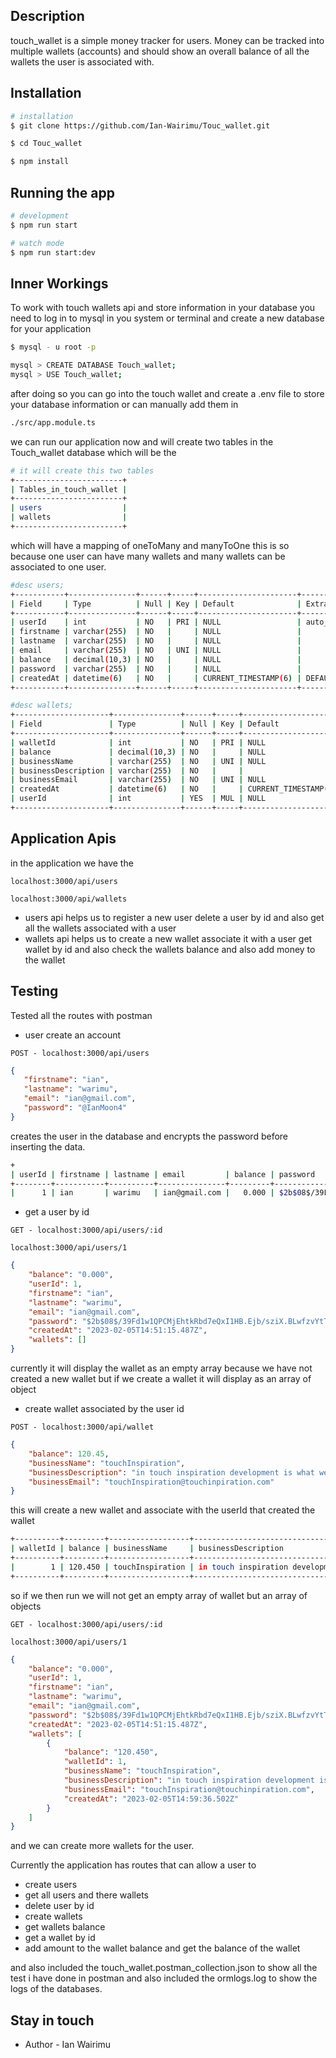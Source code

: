<!--[![Backers on Open Collective](https://opencollective.com/nest/backers/badge.svg)](https://opencollective.com/nest#backer)
  [![Sponsors on Open Collective](https://opencollective.com/nest/sponsors/badge.svg)](https://opencollective.com/nest#sponsor)-->

## Description

touch_wallet is a simple money tracker for users. Money can be tracked into multiple wallets (accounts) and should show  an overall balance of all the wallets the user is associated with.

## Installation
```bash
# installation
$ git clone https://github.com/Ian-Wairimu/Touc_wallet.git

$ cd Touc_wallet

$ npm install
```

## Running the app

```bash
# development
$ npm run start

# watch mode
$ npm run start:dev
```
## Inner Workings
To work with touch wallets api and store information in your database you need to
log in to mysql in you system or terminal and create a new database for your application
```bash
$ mysql - u root -p

mysql > CREATE DATABASE Touch_wallet;
mysql > USE Touch_wallet;
```
after doing so you can go into the touch wallet and create a .env file to store your database information or can manually add them in 
```bash
./src/app.module.ts
```
we can run our application now and will create two tables in the Touch_wallet database which will be the
```bash
# it will create this two tables
+------------------------+
| Tables_in_touch_wallet |
+------------------------+
| users                  |
| wallets                |
+------------------------+
```
which will have a mapping of oneToMany and manyToOne this is so because one user can have many wallets and many wallets can be associated to one user.
```bash
#desc users;
+-----------+---------------+------+-----+----------------------+-------------------+
| Field     | Type          | Null | Key | Default              | Extra             |
+-----------+---------------+------+-----+----------------------+-------------------+
| userId    | int           | NO   | PRI | NULL                 | auto_increment    |
| firstname | varchar(255)  | NO   |     | NULL                 |                   |
| lastname  | varchar(255)  | NO   |     | NULL                 |                   |
| email     | varchar(255)  | NO   | UNI | NULL                 |                   |
| balance   | decimal(10,3) | NO   |     | NULL                 |                   |
| password  | varchar(255)  | NO   |     | NULL                 |                   |
| createdAt | datetime(6)   | NO   |     | CURRENT_TIMESTAMP(6) | DEFAULT_GENERATED |
+-----------+---------------+------+-----+----------------------+-------------------+

```
```bash
#desc wallets;
+---------------------+---------------+------+-----+----------------------+-------------------+
| Field               | Type          | Null | Key | Default              | Extra             |
+---------------------+---------------+------+-----+----------------------+-------------------+
| walletId            | int           | NO   | PRI | NULL                 | auto_increment    |
| balance             | decimal(10,3) | NO   |     | NULL                 |                   |
| businessName        | varchar(255)  | NO   | UNI | NULL                 |                   |
| businessDescription | varchar(255)  | NO   |     |                      |                   |
| businessEmail       | varchar(255)  | NO   | UNI | NULL                 |                   |
| createdAt           | datetime(6)   | NO   |     | CURRENT_TIMESTAMP(6) | DEFAULT_GENERATED |
| userId              | int           | YES  | MUL | NULL                 |                   |
+---------------------+---------------+------+-----+----------------------+-------------------+

```
## Application Apis
in the application we have the 
```curl
localhost:3000/api/users 

localhost:3000/api/wallets
```
- users api helps us to register a new user delete a user by id and also get all the wallets associated with a user
- wallets api helps us to create a new wallet associate it with a user get wallet by id and also check the wallets balance and also add money to the wallet

## Testing
Tested all the routes with postman
- user create an account 
```curl 
POST - localhost:3000/api/users
```
```json
{
   "firstname": "ian",
   "lastname": "warimu",
   "email": "ian@gmail.com",
   "password": "@IanMoon4"
}
```
creates the user in the database and encrypts the password before inserting the data.
```bash
+
| userId | firstname | lastname | email         | balance | password                                                     | createdAt                  |
+--------+-----------+----------+---------------+---------+--------------------------------------------------------------+----------------------------+
|      1 | ian       | warimu   | ian@gmail.com |   0.000 | $2b$08$/39Fd1w1QPCMjEhtkRbd7eQxI1HB.Ejb/sziX.BLwfzvYtTWXOCLq | 2023-02-05 17:51:15.487845 |

```
- get a user by id 
```curl
GET - localhost:3000/api/users/:id

localhost:3000/api/users/1
```
```json
{
    "balance": "0.000",
    "userId": 1,
    "firstname": "ian",
    "lastname": "warimu",
    "email": "ian@gmail.com",
    "password": "$2b$08$/39Fd1w1QPCMjEhtkRbd7eQxI1HB.Ejb/sziX.BLwfzvYtTWXOCLq",
    "createdAt": "2023-02-05T14:51:15.487Z",
    "wallets": []
}
```
currently it will display the wallet as an empty array because we have not created a new wallet but if we create a wallet it will display as an array of object

- create wallet associated by the user id
```curl
POST - localhost:3000/api/wallet
```
```json
{
    "balance": 120.45,
    "businessName": "touchInspiration",
    "businessDescription": "in touch inspiration development is what we do and we are proud of it",
    "businessEmail": "touchInspiration@touchinpiration.com"
}
```
this will create a new wallet and associate with the userId that created the wallet
```bash
+----------+---------+------------------+-----------------------------------------------------------------------+--------------------------------------+----------------------------+--------+
| walletId | balance | businessName     | businessDescription                                                   | businessEmail                        | createdAt                  | userId |
+----------+---------+------------------+-----------------------------------------------------------------------+--------------------------------------+----------------------------+--------+
|        1 | 120.450 | touchInspiration | in touch inspiration development is what we do and we are proud of it | touchInspiration@touchinpiration.com | 2023-02-05 17:59:36.502947 |      1 |
+----------+---------+------------------+-----------------------------------------------------------------------+--------------------------------------+----------------------------+--------+

```
so if we then run we will not get an empty array of wallet but an array of objects 
```curl
GET - localhost:3000/api/users/:id

localhost:3000/api/users/1
```
```json
{
    "balance": "0.000",
    "userId": 1,
    "firstname": "ian",
    "lastname": "warimu",
    "email": "ian@gmail.com",
    "password": "$2b$08$/39Fd1w1QPCMjEhtkRbd7eQxI1HB.Ejb/sziX.BLwfzvYtTWXOCLq",
    "createdAt": "2023-02-05T14:51:15.487Z",
    "wallets": [
        {
            "balance": "120.450",
            "walletId": 1,
            "businessName": "touchInspiration",
            "businessDescription": "in touch inspiration development is what we do and we are proud of it",
            "businessEmail": "touchInspiration@touchinpiration.com",
            "createdAt": "2023-02-05T14:59:36.502Z"
        }
    ]
}
```
and we can create more wallets for the user.

Currently the application has routes that can allow a user to

- create users
- get all users and there wallets
- delete user by id
- create wallets
- get wallets balance
- get a wallet by id
- add amount to the wallet balance and get the balance of the wallet

and also included the touch_wallet.postman_collection.json to show all the test i have done in postman and also included the ormlogs.log to show the logs of the databases.
## Stay in touch

- Author - Ian Wairimu
